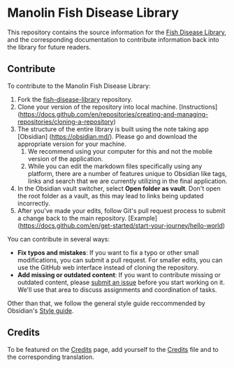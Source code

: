 # Manolin Fish Disease Library

This repository contains the source information for the [Fish Disease Library](https://fishdiseases.manolinaqua.com/), and the corresponding documentation to contribute information back into the library for future readers.

## Contribute

To contribute to the Manolin Fish Disease Library:

1. Fork the [fish-disease-library](https://github.com/manolinaqua/fish-disease-library) repository.
2. Clone your version of the repository into local machine. [Instructions] (https://docs.github.com/en/repositories/creating-and-managing-repositories/cloning-a-repository)
4. The structure of the entire library is built using the note taking app [Obsidian] (https://obsidian.md/). Please go and download the appropriate version for your machine.
    1. We recommend using your computer for this and not the mobile version of the application.
    2. While you can edit the markdown files specifically using any platform, there are a number of features unique to Obsidian like tags, links and search that we are currently utilizing in the final application.
5. In the Obsidian vault switcher, select **Open folder as vault**. Don't open the root folder as a vault, as this may lead to links being updated incorrectly.
6. After you've made your edits, follow Git's pull request process to submit a change back to the main repository. [Example] (https://docs.github.com/en/get-started/start-your-journey/hello-world)

You can contribute in several ways:

- **Fix typos and mistakes**: If you want to fix a typo or other small modifications, you can submit a pull request. For smaller edits, you can use the GitHub web interface instead of cloning the repository.
- **Add missing or outdated content**: If you want to contribute missing or outdated content, please [submit an issue](https://github.com/manolinaqua/fish-disease-library/issues) before you start working on it. We'll use that area to discuss assignments and coordination of tasks.

Other than that, we follow the general style guide reccommended by Obsidian's [Style guide](https://help.obsidian.md/Contributing+to+Obsidian/Style+guide).


## Credits

To be featured on the [Credits]() page, add yourself to the [Credits]() file and to the corresponding translation.
